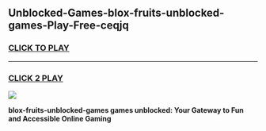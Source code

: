 
## Unblocked-Games-blox-fruits-unblocked-games-Play-Free-ceqjq
<h3>
<a href="https://premium76.site?title=blox-fruits-unblocked-games&ref=19M">CLICK TO PLAY</a></h3>
<hr>

<h3>
<a href="https://premium76.site?title=blox-fruits-unblocked-games&ref=19M">CLICK 2 PLAY</a>
  
</h3>

<a href="https://premium76.site?title=blox-fruits-unblocked-games&ref=19M"><img src="https://clearcache.store/games.png"></a>


**blox-fruits-unblocked-games games unblocked: Your Gateway to Fun and Accessible Online Gaming**

